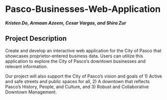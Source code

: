 # Pasco-Businesses-Web-Application
**_Kristen Do, Armaan Azeem, Cesar Vargas, and Shira Zur_**

## Project Description

Create and develop an interactive web application for the City of Pasco that showcases proprietor-entered business data. Users can utilize this application to explore the City of Pasco’s downtown businesses and relevant information. 

Our project will also support the City of Pasco’s vision and goals of 1) Active and safe streets and public spaces for all, 2) A downtown that reflects Pasco’s History, People, and Culture, and 3) Robust and Collaborative Downtown Management.  

